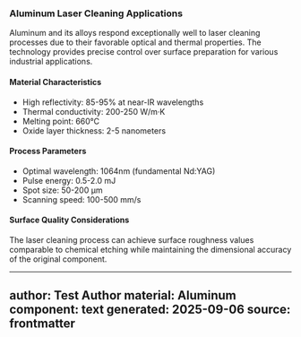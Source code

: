 ### Aluminum Laser Cleaning Applications

Aluminum and its alloys respond exceptionally well to laser cleaning processes due to their favorable optical and thermal properties. The technology provides precise control over surface preparation for various industrial applications.

#### Material Characteristics
- High reflectivity: 85-95% at near-IR wavelengths
- Thermal conductivity: 200-250 W/m·K
- Melting point: 660°C
- Oxide layer thickness: 2-5 nanometers

#### Process Parameters
- Optimal wavelength: 1064nm (fundamental Nd:YAG)
- Pulse energy: 0.5-2.0 mJ
- Spot size: 50-200 μm
- Scanning speed: 100-500 mm/s

#### Surface Quality Considerations
The laser cleaning process can achieve surface roughness values comparable to chemical etching while maintaining the dimensional accuracy of the original component.

---
author: Test Author
material: Aluminum
component: text
generated: 2025-09-06
source: frontmatter
---